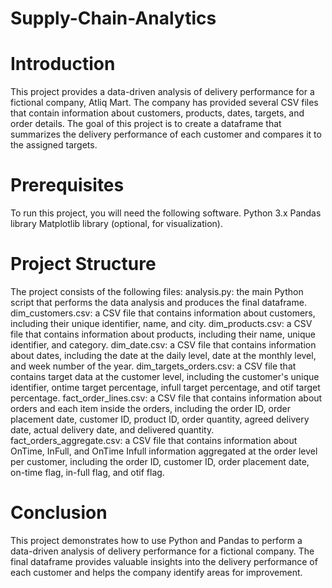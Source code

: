 # Supply-Chain-Analytics
# Introduction
This project provides a data-driven analysis of delivery performance for a fictional company, Atliq Mart. The company has provided several CSV files that contain information about customers, products, dates, targets, and order details. The goal of this project is to create a dataframe that summarizes the delivery performance of each customer and compares it to the assigned targets.
# Prerequisites
To run this project, you will need the following software.
Python 3.x
Pandas library
Matplotlib library (optional, for visualization).
# Project Structure
 The project consists of the following files:
analysis.py: the main Python script that performs the data analysis and produces the final dataframe.
dim_customers.csv: a CSV file that contains information about customers, including their unique identifier, name, and city.
dim_products.csv: a CSV file that contains information about products, including their name, unique identifier, and category.
dim_date.csv: a CSV file that contains information about dates, including the date at the daily level, date at the monthly level, and week number of the year.
dim_targets_orders.csv: a CSV file that contains target data at the customer level, including the customer's unique identifier, ontime target percentage, infull target percentage, and otif target percentage.
fact_order_lines.csv: a CSV file that contains information about orders and each item inside the orders, including the order ID, order placement date, customer ID, product ID, order quantity, agreed delivery date, actual delivery date, and delivered quantity.
fact_orders_aggregate.csv: a CSV file that contains information about OnTime, InFull, and OnTime Infull information aggregated at the order level per customer, including the order ID, customer ID, order placement date, on-time flag, in-full flag, and otif flag.
# Conclusion
This project demonstrates how to use Python and Pandas to perform a data-driven analysis of delivery performance for a fictional company. The final dataframe provides valuable insights into the delivery performance of each customer and helps the company identify areas for improvement.
